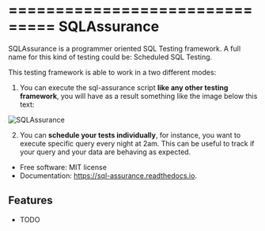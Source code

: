 ===============================
SQLAssurance
===============================

SQLAssurance is a programmer oriented SQL Testing framework. A full name for this kind of testing could be: Scheduled SQL Testing.

This testing framework is able to work in a two different modes:

1. You can execute the sql-assurance script **like any other testing framework**, you will have as a result something like the image below this text:

![SQLAssurance](http://i.imgur.com/6DtPK9X.png)

2. You can **schedule your tests individually**, for instance, you want to execute specific query every night at 2am. This can be useful to track if your query and your data are behaving as expected.

* Free software: MIT license
* Documentation: https://sql-assurance.readthedocs.io.


Features
--------

* TODO

